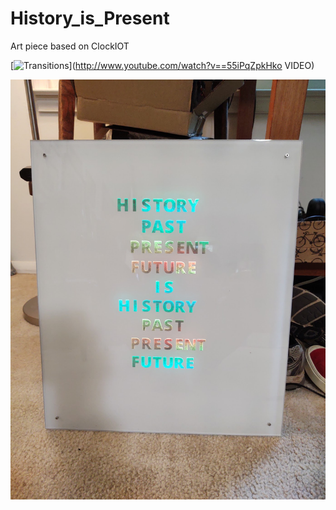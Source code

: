 # History_is_Present
Art piece based on ClockIOT

[![Transitions](http://img.youtube.com/vi/55iPqZpkHko/0.jpg)](http://www.youtube.com/watch?v==55iPqZpkHko VIDEO)

![AllOn](https://github.com/wyojustin/History_is_Present/blob/master/images/IMG_20200904_114648229.jpg)
